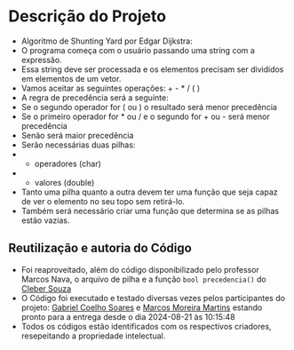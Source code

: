 # Descrição do Projeto

- Algoritmo de Shunting Yard por Edgar Dijkstra:
- O programa começa com o usuário passando uma string com a
expressão.
- Essa string deve ser processada e os elementos precisam ser
divididos em elementos de um vetor.
- Vamos aceitar as seguintes operações: + - * / ( )
- A regra de precedência será a seguinte:
- Se o segundo operador for ( ou ) o resultado será
menor precedência
- Se o primeiro operador for * ou / e o segundo for +
ou - será menor precedência
- Senão será maior precedência
- Serão necessárias duas pilhas:
- - operadores (char)
- - valores (double)
- Tanto uma pilha quanto a outra devem ter uma função que seja
capaz de ver o elemento no seu topo sem retirá-lo.
- Também será necessário criar uma função que determina se as
pilhas estão vazias.

## Reutilização e autoria do Código

- Foi reaproveitado, além do código disponibilizado pelo professor Marcos Nava, o arquivo de pilha e a função `bool precedencia()` do [Cleber Souza](https://github.com/SouzaCleber98)
- O Código foi executado e testado diversas vezes pelos participantes do projeto: [Gabriel Coelho Soares](https://github.com/GabrielCoelho) e [Marcos Moreira Martins](https://github.com/hmindiano) estando pronto para a entrega desde o dia 2024-08-21 às 10:15:48
- Todos os códigos estão identificados com os respectivos criadores, resepeitando a propriedade intelectual.
